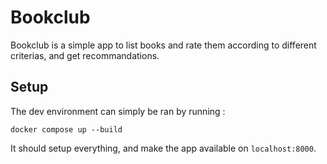 # Bookclub

Bookclub is a simple app to list books and rate them according to different
criterias, and get recommandations.

## Setup

The dev environment can simply be ran by running :

    docker compose up --build
    
It should setup everything, and make the app available on `localhost:8000`.
